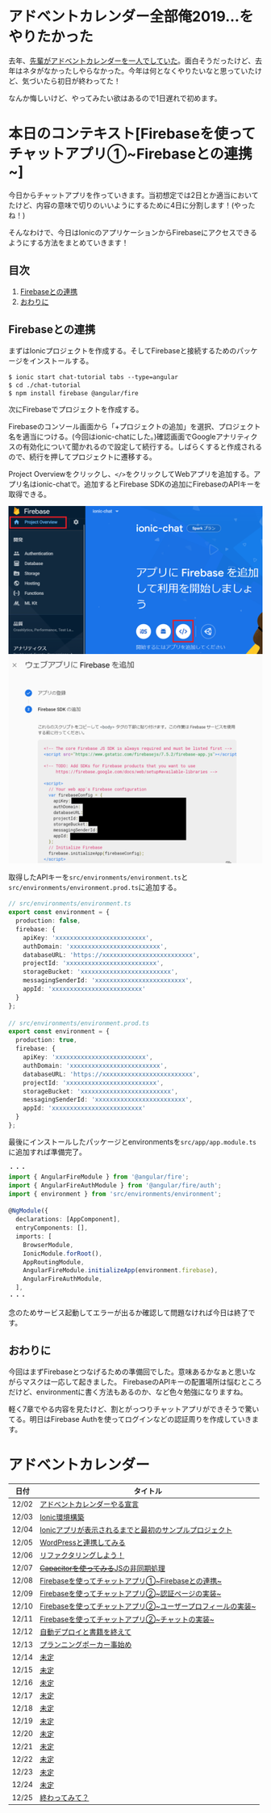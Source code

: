 # アドベントカレンダー全部俺2019…をやりたかった

去年、[先輩がアドベントカレンダーを一人でしていた](https://medium.com/escle/%E3%82%A2%E3%83%89%E3%83%99%E3%83%B3%E3%83%88%E3%82%AB%E3%83%AC%E3%83%B3%E3%83%80%E3%83%BC%E5%85%A8%E9%83%A8%E4%BF%BA2018%E3%81%93%E3%81%A8%E3%81%AF%E3%81%98%E3%82%81-2b85619096ff)。面白そうだったけど、去年はネタがなかったしやらなかった。今年は何となくやりたいなと思っていたけど、気づいたら初日が終わってた！

なんか悔しいけど、やってみたい欲はあるので1日遅れで初めます。

# 本日のコンテキスト[Firebaseを使ってチャットアプリ①~Firebaseとの連携~]

今日からチャットアプリを作っていきます。当初想定では2日とか適当においてたけど、内容の意味で切りのいいようにするために4日に分割します！(やったね！)

そんなわけで、今日はIonicのアプリケーションからFirebaseにアクセスできるようにする方法をまとめていきます！

## 目次

1. [Firebaseとの連携](#Firebaseとの連携)
1. [おわりに](#おわりに)

## Firebaseとの連携

まずはIonicプロジェクトを作成する。そしてFirebaseと接続するためのパッケージをインストールする。

```
$ ionic start chat-tutorial tabs --type=angular
$ cd ./chat-tutorial
$ npm install firebase @angular/fire
```

次にFirebaseでプロジェクトを作成する。

Firebaseのコンソール画面から「+プロジェクトの追加」を選択、プロジェクト名を適当につける。(今回はionic-chatにした。)確認画面でGoogleアナリティクスの有効化について聞かれるので設定して続行する。しばらくすると作成されるので、続行を押してプロジェクトに遷移する。

Project Overviewをクリックし、`</>`をクリックしてWebアプリを追加する。アプリ名はionic-chatで。追加するとFirebase SDKの追加にFirebaseのAPIキーを取得できる。

![Firebaseプロジェクトコンソール](https://github.com/yosshi-4989/advent_calender_2019/blob/master/advent_calendar/12-08/images/firebase-projet.png)
![Firebase SDK](https://github.com/yosshi-4989/advent_calender_2019/blob/master/advent_calendar/12-08/images/firebase-sdk.png)

取得したAPIキーを`src/environments/environment.ts`と`src/environments/environment.prod.ts`に追加する。

```typescript
// src/environments/environment.ts
export const environment = {
  production: false,
  firebase: {
    apiKey: 'xxxxxxxxxxxxxxxxxxxxxxxxx',
    authDomain: 'xxxxxxxxxxxxxxxxxxxxxxxxx',
    databaseURL: 'https://xxxxxxxxxxxxxxxxxxxxxxxxx',
    projectId: 'xxxxxxxxxxxxxxxxxxxxxxxxx',
    storageBucket: 'xxxxxxxxxxxxxxxxxxxxxxxxx',
    messagingSenderId: 'xxxxxxxxxxxxxxxxxxxxxxxxx',
    appId: 'xxxxxxxxxxxxxxxxxxxxxxxxx'
  }
};

// src/environments/environment.prod.ts
export const environment = {
  production: true,
  firebase: {
    apiKey: 'xxxxxxxxxxxxxxxxxxxxxxxxx',
    authDomain: 'xxxxxxxxxxxxxxxxxxxxxxxxx',
    databaseURL: 'https://xxxxxxxxxxxxxxxxxxxxxxxxx',
    projectId: 'xxxxxxxxxxxxxxxxxxxxxxxxx',
    storageBucket: 'xxxxxxxxxxxxxxxxxxxxxxxxx',
    messagingSenderId: 'xxxxxxxxxxxxxxxxxxxxxxxxx',
    appId: 'xxxxxxxxxxxxxxxxxxxxxxxxx'
  }
};
```

最後にインストールしたパッケージとenvironmentsを`src/app/app.module.ts`に追加すれば準備完了。

```typescript
・・・
import { AngularFireModule } from '@angular/fire';
import { AngularFireAuthModule } from '@angular/fire/auth';
import { environment } from 'src/environments/environment';

@NgModule({
  declarations: [AppComponent],
  entryComponents: [],
  imports: [
    BrowserModule,
    IonicModule.forRoot(),
    AppRoutingModule,
    AngularFireModule.initializeApp(environment.firebase),
    AngularFireAuthModule,
  ],
・・・
```

念のためサービス起動してエラーが出るか確認して問題なければ今日は終了です。

## おわりに

今回はまずFirebaseとつなげるための準備回でした。意味あるかなぁと思いながらマスクは一応して起きました。
FirebaseのAPIキーの配置場所は悩むところだけど、environmentに書く方法もあるのか、など色々勉強になりますね。

軽く7章でやる内容を見たけど、割とがっつりチャットアプリができそうで驚いてる。明日はFirebase Authを使ってログインなどの認証周りを作成していきます。


# アドベントカレンダー

|日付|タイトル|
|-----|------|
|12/02|[アドベントカレンダーやる宣言](https://github.com/yosshi-4989/advent_calender_2019/tree/2019-12-02)|
|12/03|[Ionic環境構築](https://github.com/yosshi-4989/advent_calender_2019/tree/2019-12-03)|
|12/04|[Ionicアプリが表示されるまでと最初のサンプルプロジェクト](https://github.com/yosshi-4989/advent_calender_2019/tree/2019-12-04)|
|12/05|[WordPressと連携してみる](https://github.com/yosshi-4989/advent_calender_2019/tree/2019-12-05)|
|12/06|[リファクタリングしよう！](https://github.com/yosshi-4989/advent_calender_2019/tree/2019-12-06)|
|12/07|[~~Capacitorを使ってみる~~JSの非同期処理](https://github.com/yosshi-4989/advent_calender_2019/tree/2019-12-07)|
|12/08|[Firebaseを使ってチャットアプリ①~Firebaseとの連携~](https://github.com/yosshi-4989/advent_calender_2019/tree/2019-12-08)|
|12/09|[Firebaseを使ってチャットアプリ②~認証ページの実装~](https://github.com/yosshi-4989/advent_calender_2019/tree/2019-12-09)|
|12/10|[Firebaseを使ってチャットアプリ②~ユーザープロフィールの実装~](https://github.com/yosshi-4989/advent_calender_2019/tree/2019-12-10)|
|12/11|[Firebaseを使ってチャットアプリ②~チャットの実装~](https://github.com/yosshi-4989/advent_calender_2019/tree/2019-12-11)|
|12/12|[自動デプロイと書籍を終えて](https://github.com/yosshi-4989/advent_calender_2019/tree/2019-12-12)|
|12/13|[プランニングポーカー事始め](https://github.com/yosshi-4989/advent_calender_2019/tree/2019-12-13)|
|12/14|[未定](https://github.com/yosshi-4989/advent_calender_2019/tree/2019-12-14)|
|12/15|[未定](https://github.com/yosshi-4989/advent_calender_2019/tree/2019-12-15)|
|12/16|[未定](https://github.com/yosshi-4989/advent_calender_2019/tree/2019-12-16)|
|12/17|[未定](https://github.com/yosshi-4989/advent_calender_2019/tree/2019-12-17)|
|12/18|[未定](https://github.com/yosshi-4989/advent_calender_2019/tree/2019-12-18)|
|12/19|[未定](https://github.com/yosshi-4989/advent_calender_2019/tree/2019-12-19)|
|12/20|[未定](https://github.com/yosshi-4989/advent_calender_2019/tree/2019-12-20)|
|12/21|[未定](https://github.com/yosshi-4989/advent_calender_2019/tree/2019-12-21)|
|12/22|[未定](https://github.com/yosshi-4989/advent_calender_2019/tree/2019-12-22)|
|12/23|[未定](https://github.com/yosshi-4989/advent_calender_2019/tree/2019-12-23)|
|12/24|[未定](https://github.com/yosshi-4989/advent_calender_2019/tree/2019-12-24)|
|12/25|[終わってみて？](https://github.com/yosshi-4989/advent_calender_2019/tree/2019-12-25)|


